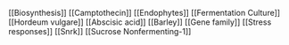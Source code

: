 [[Biosynthesis]]
[[Camptothecin]]
[[Endophytes]]
[[Fermentation Culture]]
[[Hordeum vulgare]]
[[Abscisic acid]]
[[Barley]]
[[Gene family]]
[[Stress responses]]
[[Snrk]]
[[Sucrose Nonfermenting-1]]
